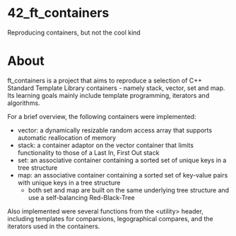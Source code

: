 # 42_ft_containers
Reproducing containers, but not the cool kind

# About
ft_containers is a project that aims to reproduce a selection of C++ Standard Template Library containers - namely stack, vector, set and map. Its learning goals mainly include template programming, iterators and algorithms.

For a brief overview, the following containers were implemented:
  * vector: a dynamically resizable random access array that supports automatic reallocation of memory
  * stack: a container adaptor on the vector container that limits functionality to those of a Last In, First Out stack
  * set: an associative container containing a sorted set of unique keys in a tree structure
  * map: an associative container containing a sorted set of key-value pairs with unique keys in a tree structure
    * both set and map are built on the same underlying tree structure and use a self-balancing Red-Black-Tree
    
 Also implemented were several functions from the \<utility\> header, including templates for comparsions, legographical compares, and the iterators used in the containers.
